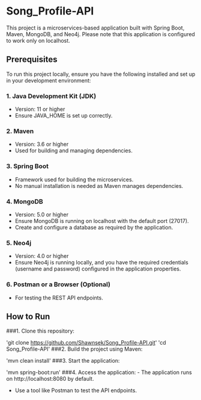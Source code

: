 # Song_Profile-API

This project is a microservices-based application built with Spring Boot, Maven, MongoDB, and Neo4j. Please note that this application is configured to work only on localhost.

## Prerequisites

To run this project locally, ensure you have the following installed and set up in your development environment:

### 1. Java Development Kit (JDK)
- Version: 11 or higher
- Ensure JAVA_HOME is set up correctly.

### 2. Maven
- Version: 3.6 or higher
- Used for building and managing dependencies.

### 3. Spring Boot
- Framework used for building the microservices.
- No manual installation is needed as Maven manages dependencies.

### 4. MongoDB
- Version: 5.0 or higher
- Ensure MongoDB is running on localhost with the default port (27017).
- Create and configure a database as required by the application.

### 5. Neo4j
- Version: 4.0 or higher
- Ensure Neo4j is running locally, and you have the required credentials (username and password) configured in the application properties.

### 6. Postman or a Browser (Optional)
- For testing the REST API endpoints.

## How to Run

###1. Clone this repository:

'git clone https://github.com/Shawnsek/Song_Profile-API.git'
'cd Song_Profile-API'
###2. Build the project using Maven:

'mvn clean install'
###3. Start the application:

'mvn spring-boot:run'
###4. Access the application: - The application runs on http://localhost:8080 by default.
- Use a tool like Postman to test the API endpoints.
